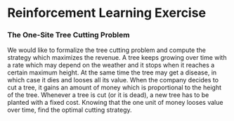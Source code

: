 # Reinforcement Learning Exercise

### The One-Site Tree Cutting Problem

We would like to formalize the tree cutting problem and compute the strategy which maximizes the revenue.
A tree keeps growing over time with a rate which may depend on the weather and it stops when it reaches
a certain maximum height. At the same time the tree may get a disease, in which case it dies and looses all
its value. When the company decides to cut a tree, it gains an amount of money which is proportional to
the height of the tree. Whenever a tree is cut (or it is dead), a new tree has to be planted with a fixed cost.
Knowing that the one unit of money looses value over time, find the optimal cutting strategy.
